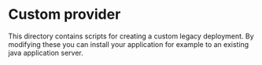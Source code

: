 # Custom provider

This directory contains scripts for creating a custom legacy deployment. By modifying these you can install your application for example to an existing java application server.
